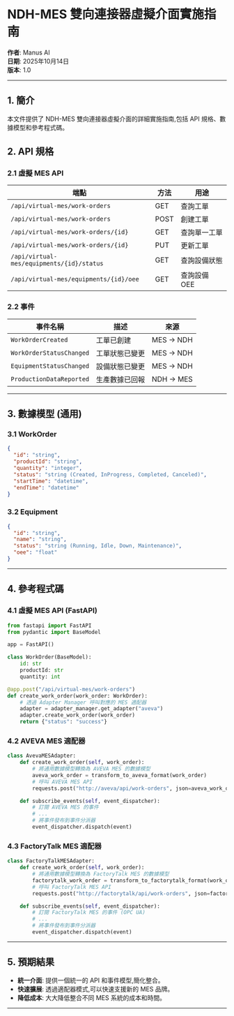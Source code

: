 

# NDH-MES 雙向連接器虛擬介面實施指南

**作者**: Manus AI  
**日期**: 2025年10月14日  
**版本**: 1.0

---

## 1. 簡介

本文件提供了 NDH-MES 雙向連接器虛擬介面的詳細實施指南,包括 API 規格、數據模型和參考程式碼。

## 2. API 規格

### 2.1 虛擬 MES API

| 端點 | 方法 | 用途 |
|---|---|---|
| `/api/virtual-mes/work-orders` | GET | 查詢工單 |
| `/api/virtual-mes/work-orders` | POST | 創建工單 |
| `/api/virtual-mes/work-orders/{id}` | GET | 查詢單一工單 |
| `/api/virtual-mes/work-orders/{id}` | PUT | 更新工單 |
| `/api/virtual-mes/equipments/{id}/status` | GET | 查詢設備狀態 |
| `/api/virtual-mes/equipments/{id}/oee` | GET | 查詢設備 OEE |

### 2.2 事件

| 事件名稱 | 描述 | 來源 |
|---|---|---|
| `WorkOrderCreated` | 工單已創建 | MES -> NDH |
| `WorkOrderStatusChanged` | 工單狀態已變更 | MES -> NDH |
| `EquipmentStatusChanged` | 設備狀態已變更 | MES -> NDH |
| `ProductionDataReported` | 生產數據已回報 | NDH -> MES |

---

## 3. 數據模型 (通用)

### 3.1 WorkOrder

```json
{
  "id": "string",
  "productId": "string",
  "quantity": "integer",
  "status": "string (Created, InProgress, Completed, Canceled)",
  "startTime": "datetime",
  "endTime": "datetime"
}
```

### 3.2 Equipment

```json
{
  "id": "string",
  "name": "string",
  "status": "string (Running, Idle, Down, Maintenance)",
  "oee": "float"
}
```

---

## 4. 參考程式碼

### 4.1 虛擬 MES API (FastAPI)

```python
from fastapi import FastAPI
from pydantic import BaseModel

app = FastAPI()

class WorkOrder(BaseModel):
    id: str
    productId: str
    quantity: int

@app.post("/api/virtual-mes/work-orders")
def create_work_order(work_order: WorkOrder):
    # 透過 Adapter Manager 呼叫對應的 MES 適配器
    adapter = adapter_manager.get_adapter("aveva")
    adapter.create_work_order(work_order)
    return {"status": "success"}
```

### 4.2 AVEVA MES 適配器

```python
class AvevaMESAdapter:
    def create_work_order(self, work_order):
        # 將通用數據模型轉換為 AVEVA MES 的數據模型
        aveva_work_order = transform_to_aveva_format(work_order)
        # 呼叫 AVEVA MES API
        requests.post("http://aveva/api/work-orders", json=aveva_work_order)

    def subscribe_events(self, event_dispatcher):
        # 訂閱 AVEVA MES 的事件
        # ...
        # 將事件發布到事件分派器
        event_dispatcher.dispatch(event)
```

### 4.3 FactoryTalk MES 適配器

```python
class FactoryTalkMESAdapter:
    def create_work_order(self, work_order):
        # 將通用數據模型轉換為 FactoryTalk MES 的數據模型
        factorytalk_work_order = transform_to_factorytalk_format(work_order)
        # 呼叫 FactoryTalk MES API
        requests.post("http://factorytalk/api/work-orders", json=factorytalk_work_order)

    def subscribe_events(self, event_dispatcher):
        # 訂閱 FactoryTalk MES 的事件 (OPC UA)
        # ...
        # 將事件發布到事件分派器
        event_dispatcher.dispatch(event)
```

---

## 5. 預期結果

- **統一介面**: 提供一個統一的 API 和事件模型,簡化整合。
- **快速擴展**: 透過適配器模式,可以快速支援新的 MES 品牌。
- **降低成本**: 大大降低整合不同 MES 系統的成本和時間。

---

